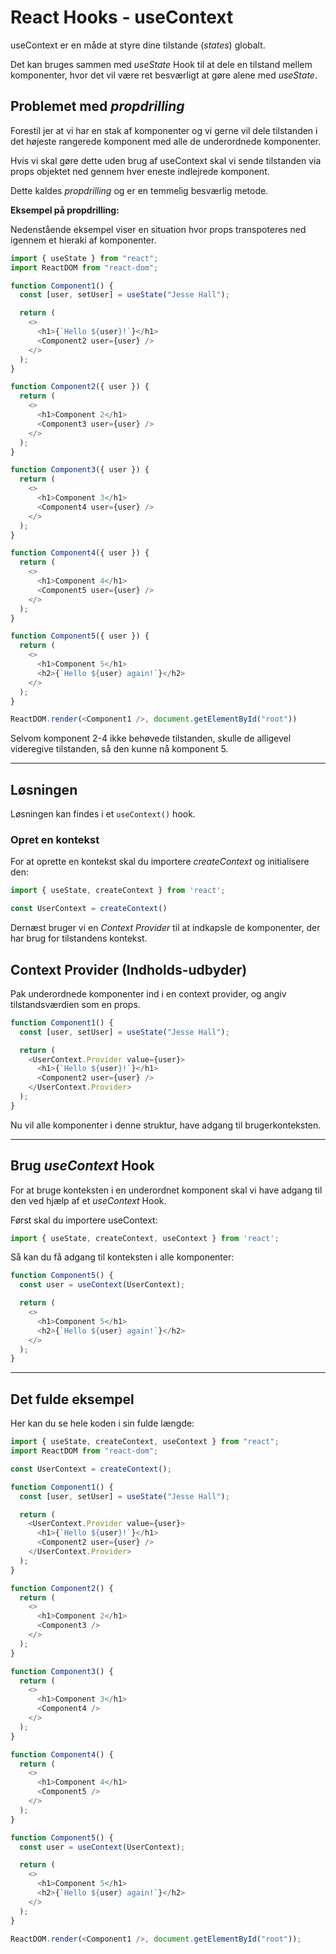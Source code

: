 # React Hooks - useContext 

useContext er en måde at styre dine tilstande (*states*) globalt.

Det kan bruges sammen med *useState* Hook til at dele en tilstand mellem  komponenter, hvor det vil være ret besværligt at gøre alene med *useState*.

## Problemet med *propdrilling*
Forestil jer at vi har en stak af komponenter og vi gerne vil dele tilstanden i det højeste rangerede komponent med alle de underordnede komponenter.

Hvis vi skal gøre dette uden brug af useContext skal vi sende tilstanden via props objektet ned gennem hver eneste indlejrede komponent. 

Dette kaldes *propdrilling* og er en temmelig besværlig metode.

**Eksempel på propdrilling:**

Nedenstående eksempel viser en situation hvor props transpoteres ned igennem et hieraki af komponenter.
```js
import { useState } from "react";
import ReactDOM from "react-dom";

function Component1() {
  const [user, setUser] = useState("Jesse Hall");

  return (
    <>
      <h1>{`Hello ${user}!`}</h1>
      <Component2 user={user} />
    </>
  );
}

function Component2({ user }) {
  return (
    <>
      <h1>Component 2</h1>
      <Component3 user={user} />
    </>
  );
}

function Component3({ user }) {
  return (
    <>
      <h1>Component 3</h1>
      <Component4 user={user} />
    </>
  );
}

function Component4({ user }) {
  return (
    <>
      <h1>Component 4</h1>
      <Component5 user={user} />
    </>
  );
}

function Component5({ user }) {
  return (
    <>
      <h1>Component 5</h1>
      <h2>{`Hello ${user} again!`}</h2>
    </>
  );
}

ReactDOM.render(<Component1 />, document.getElementById("root"))
```
Selvom komponent 2-4 ikke behøvede tilstanden, skulle de alligevel videregive tilstanden, så den kunne nå komponent 5.
___
## Løsningen
Løsningen kan findes i et `useContext()` hook.

### Opret en kontekst
For at oprette en kontekst skal du importere *createContext* og initialisere den:
```js
import { useState, createContext } from 'react';

const UserContext = createContext()
```
Dernæst bruger vi en *Context Provider* til at indkapsle de komponenter, der har brug for tilstandens kontekst.
## Context Provider (Indholds-udbyder)
Pak underordnede komponenter ind i en context provider, og angiv tilstandsværdien som en props.
```js
function Component1() {
  const [user, setUser] = useState("Jesse Hall");

  return (
    <UserContext.Provider value={user}>
      <h1>{`Hello ${user}!`}</h1>
      <Component2 user={user} />
    </UserContext.Provider>
  );
}
```
Nu vil alle komponenter i denne struktur, have adgang til brugerkonteksten.
___
## Brug *useContext* Hook
For at bruge konteksten i en underordnet komponent skal vi have adgang til den ved hjælp af et *useContext* Hook.

Først skal du importere useContext:
```js
import { useState, createContext, useContext } from 'react';
```
Så kan du få adgang til konteksten i alle komponenter:
```js
function Component5() {
  const user = useContext(UserContext);

  return (
    <>
      <h1>Component 5</h1>
      <h2>{`Hello ${user} again!`}</h2>
    </>
  );
}
```
___
## Det fulde eksempel
Her kan du se hele koden i sin fulde længde:

```js
import { useState, createContext, useContext } from "react";
import ReactDOM from "react-dom";

const UserContext = createContext();

function Component1() {
  const [user, setUser] = useState("Jesse Hall");

  return (
    <UserContext.Provider value={user}>
      <h1>{`Hello ${user}!`}</h1>
      <Component2 user={user} />
    </UserContext.Provider>
  );
}

function Component2() {
  return (
    <>
      <h1>Component 2</h1>
      <Component3 />
    </>
  );
}

function Component3() {
  return (
    <>
      <h1>Component 3</h1>
      <Component4 />
    </>
  );
}

function Component4() {
  return (
    <>
      <h1>Component 4</h1>
      <Component5 />
    </>
  );
}

function Component5() {
  const user = useContext(UserContext);

  return (
    <>
      <h1>Component 5</h1>
      <h2>{`Hello ${user} again!`}</h2>
    </>
  );
}

ReactDOM.render(<Component1 />, document.getElementById("root"));
```
